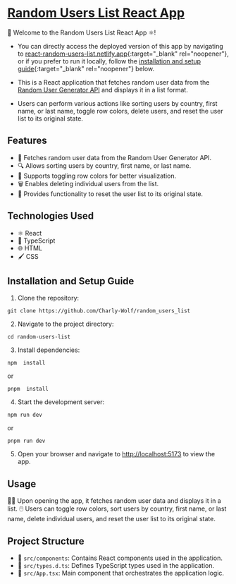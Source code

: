 # [Random Users List React App](https://react-random-users-list.netlify.app/)

👋 Welcome to the Random Users List React App ⚛️!

- You can directly access the deployed version of this app by navigating to [react-random-users-list.netlify.app](https://react-random-users-list.netlify.app/){:target="_blank" rel="noopener"}, or if you prefer to run it locally, follow the [installation and setup guide](#installation-and-setup){:target="_blank" rel="noopener"} below.

- This is a React application that fetches random user data from the [Random User Generator API](https://randomuser.me/) and displays it in a list format.

- Users can perform various actions like sorting users by country, first name, or last name, toggle row colors, delete users, and reset the user list to its original state.

## Features

- 🚀 Fetches random user data from the Random User Generator API.
- 🔍 Allows sorting users by country, first name, or last name.
- 🎨 Supports toggling row colors for better visualization.
- 🗑️ Enables deleting individual users from the list.
- 🔄 Provides functionality to reset the user list to its original state.

## Technologies Used

- ⚛️ React
- 📘 TypeScript
- 🌐 HTML
- 🖌️ CSS

<a id="installation-and-setup"></a>

## Installation and Setup Guide

1. Clone the repository:

```
git clone https://github.com/Charly-Wolf/random_users_list
```

2. Navigate to the project directory:

```
cd random-users-list
```

3. Install dependencies:

```
npm  install
```

or

```
pnpm  install
```

4. Start the development server:

```
npm run dev
```

or

```
pnpm run dev
```

5. Open your browser and navigate to [http://localhost:5173](http://localhost:5173) to view the app.

## Usage

👩‍💻 Upon opening the app, it fetches random user data and displays it in a list.
🖱️ Users can toggle row colors, sort users by country, first name, or last name, delete individual users, and reset the user list to its original state.

## Project Structure

- 📂 `src/components`: Contains React components used in the application.
- 📄 `src/types.d.ts`: Defines TypeScript types used in the application.
- 📄 `src/App.tsx`: Main component that orchestrates the application logic.
